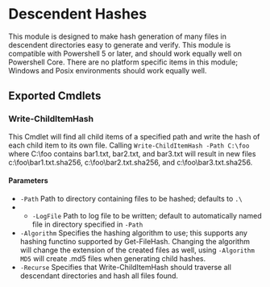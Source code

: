 # Descendent Hashes
This module is designed to make hash generation of many files in descendent
directories easy to generate and verify.  This module is compatible with Powershell
5 or later, and should work equally well on Powershell Core.  There are no platform
specific items in this module; Windows and Posix environments should work equally
well.

## Exported Cmdlets
### Write-ChildItemHash
This Cmdlet will find all child items of a specified path and write the hash of
each child item to its own file. Calling `Write-ChildItemHash -Path C:\foo` where
C:\foo contains bar1.txt, bar2.txt, and bar3.txt will result in new files 
c:\foo\bar1.txt.sha256, c:\foo\bar2.txt.sha256, and c:\foo\bar3.txt.sha256.  
#### Parameters 
* `-Path` Path to directory containing files to be hashed; defaults to `.\`
* * `-LogFile` Path to log file to be written; default to automatically named file
in directory specified in `-Path`
* `-Algorithm` Specifies the hashing algorithm to use; this supports any hashing
functino supported by Get-FileHash.  Changing the algorithm will change the
extension of the created files as well, using `-Algorithm MD5` will create .md5
files when generating child hashes.
* `-Recurse` Specifies that Write-ChildItemHash should traverse all descendant 
directories and hash all files found.